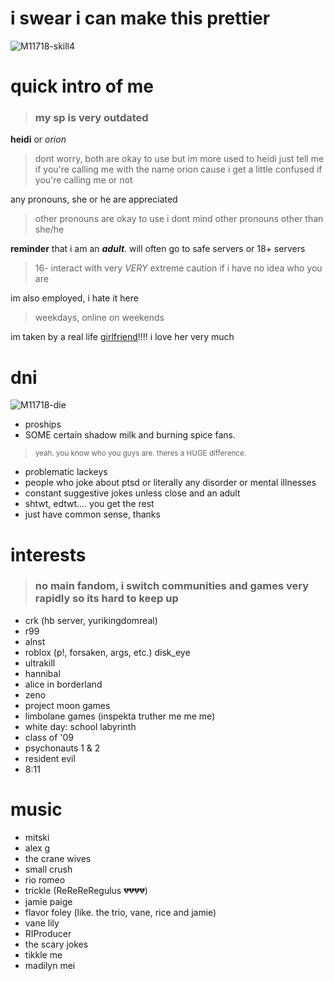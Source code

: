 # i swear i can make this prettier

![M11718-skill4](https://github.com/user-attachments/assets/9bd3c10c-0fd9-4890-85d2-694ab0b2db91) 
# quick intro of me
> ### my sp is very outdated
**heidi** or *orion* 
> dont worry, both are okay to use but im more used to heidi just tell me if you're calling me with the name orion cause i get a little confused if you're calling me or not

any pronouns, she or he are appreciated
> other pronouns are okay to use i dont mind other pronouns other than she/he

__reminder__ that i am an ***adult***. will often go to safe servers or 18+ servers
> 16- interact with very *VERY* extreme caution if i have no idea who you are

im also employed, i hate it here
> weekdays, online on weekends

im taken by a real life [girlfriend](https://github.com/thescaryyyjokes)!!!! i love her very much

# dni
![M11718-die](https://github.com/user-attachments/assets/b2fb0cd8-da5f-4a4a-99c4-dfc87605af57)
* proships
* SOME certain shadow milk and burning spice fans.
> <sup>yeah. you know who you guys are. theres a HUGE difference.</sup>
* problematic lackeys
* people who joke about ptsd or literally any disorder or mental illnesses
* constant suggestive jokes unless close and an adult
* shtwt, edtwt.... you get the rest
* just have common sense, thanks
# interests
> ### no main fandom, i switch communities and games very rapidly so its hard to keep up
* crk (hb server, yurikingdomreal)
* r99
* alnst
* roblox (p!, forsaken, args, etc.) disk_eye
* ultrakill
* hannibal
* alice in borderland
* zeno
* project moon games
* limbolane games (inspekta truther me me me)
* white day: school labyrinth
* class of '09
* psychonauts 1 & 2
* resident evil
* 8:11

# music
* mitski
* alex g
* the crane wives
* small crush
* rio romeo
* trickle (ReReReRegulus 💔💔💔💔)
* jamie paige
* flavor foley (like. the trio, vane, rice and jamie)
* vane lily
* RIProducer
* the scary jokes
* tikkle me
* madilyn mei
